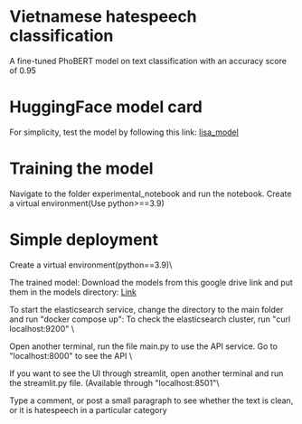 # Vietnamese hatespeech classification 
A fine-tuned PhoBERT model on text classification with an accuracy score of 0.95

# HuggingFace model card
For simplicity, test the model by following this link: [lisa_model](https://huggingface.co/lisagrace/hate_speech_bert)

# Training the model
Navigate to the folder experimental_notebook and run the notebook. Create a virtual environment(Use python>==3.9)
# Simple deployment
Create a virtual environment(python==3.9)\

The trained model: Download the models from this google drive link and put them in the models directory: [Link](https://drive.google.com/drive/folders/15iEfry_iSTiZk6UpWiVwoyv7kjpEtb6w)

To start the elasticsearch service, change the directory to the main folder and run "docker compose up": To check the elasticsearch cluster, run "curl localhost:9200" \

Open another terminal, run the file main.py to use the API service. Go to "localhost:8000" to see the API \

If you want to see the UI through streamlit, open another terminal and run the streamlit.py file. (Available through "localhost:8501"\

Type a comment, or post a small paragraph to see whether the text is clean, or it is hatespeech in a particular category 
